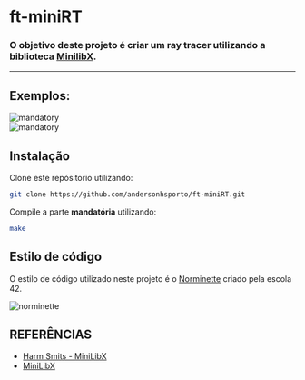 # ft-miniRT

### O objetivo deste projeto é criar um ray tracer utilizando a biblioteca [MinilibX](https://github.com/42Paris/minilibx-linux).
<hr>

## Exemplos:
![mandatory](https://github.com/andersonhsporto/ft-miniRT/blob/main/images/sphere.png)
<br>
![mandatory](https://github.com/andersonhsporto/ft-miniRT/blob/main/images/sphere2.png)


## Instalação

Clone este repósitorio utilizando:
```sh
git clone https://github.com/andersonhsporto/ft-miniRT.git
```
Compile a parte **mandatória** utilizando:
```sh
make
```

## Estilo de código

O estilo de código utilizado neste projeto é o [Norminette](https://github.com/42School/norminette) criado pela escola 42.

![norminette](https://github.com/andersonhsporto/ft-miniRT/workflows/norminette/badge.svg)



## REFERÊNCIAS
*  [Harm Smits - MiniLibX](https://harm-smits.github.io/42docs/libs/minilibx) 
*  [MiniLibX](https://github.com/42Paris/minilibx-linux) 
